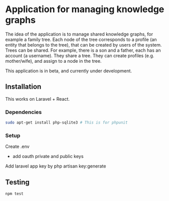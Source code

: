 # Application for managing knowledge graphs

The idea of the application is to manage shared knowledge graphs, for example a family tree. Each node of the tree corresponds to a profile (an entity that belongs to the tree), that can be created by users of the system. Trees can be shared. For example, there is a son and a father, each has an account (a username). They share a tree. They can create profiles (e.g. mother/wife), and assign to a node in the tree.

This application is in beta, and currently under development.

## Installation

This works on Laravel + React.

### Dependencies

```bash
sudo apt-get install php-sqlite3 # This is for phpunit
```

### Setup

Create .env

- add oauth private and public keys

Add laravel app key by
php artisan key:generate

## Testing

`npm test`
